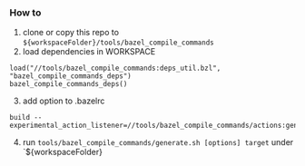 ### How to
1. clone or copy this repo to `${workspaceFolder}/tools/bazel_compile_commands`
2. load dependencies in WORKSPACE 
```
load("//tools/bazel_compile_commands:deps_util.bzl", "bazel_compile_commands_deps")
bazel_compile_commands_deps()
```
3. add option to .bazelrc
```
build --experimental_action_listener=//tools/bazel_compile_commands/actions:generate_compile_commands_listener
```
4. run `tools/bazel_compile_commands/generate.sh [options] target` under `${workspaceFolder}